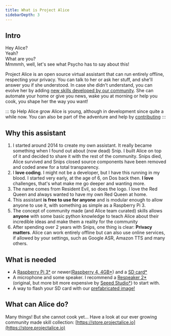 ```yaml
---
title: What is Project Alice
sidebarDepth: 3
---
```


<link rel="stylesheet" href="/css/speechbubbles.css">

## Intro

<div class="userSpeech male">Hey Alice?</div>
<div class="aliceSpeech female">Yeah?</div>
<div class="userSpeech male">What are you?</div>
<div class="aliceSpeech female">Mmmmh, well, let's see what Psycho has to say about this!</div>


Project Alice is an open source virtual assistant that can run entirely offline, respecting your privacy. You can talk to her or ask her stuff, and she'll answer you if she understood. In case she didn't understand, you can evolve her by adding [new skills developed by our community](https://store.projectalice.io). She can automate your home or give you news, wake you at morning or help you cook, you shape her the way you want!

::: tip Help Alice grow
Alice is young, although in development since quite a while now. You can also be part of the adventure and help by [contributing](../contribute/contributing.md)
:::


## Why this assistant

1. I started around 2014 to create my own assistant. It really became something when I found out about (now dead) Snip. I built Alice on top of it and decided to share it with the rest of the community. Snips died, Alice survived and Snips closed source components have been removed and coded anew for a total transparency.
2. I **love coding**. I might not be a developer, but I have this running in my blood. I started very early, at the age of 6, on Dos back then. **I love** challenges, that's what make me go deeper and wanting more.
3. The name comes from Resident Evil, so does the logo. I love the Red Queen and always wanted to have my own Red Queen at home.
4. This assistant **is free to use for anyone** and is modular enough to allow anyone to use it, with something as simple as a Raspberry Pi 3.
5. The concept of community made (and Alice team curated) skills allows **anyone** with some basic python knowledge to teach Alice about their incredible ideas and make them a reality for the community
6. After spending over 2 years with Snips, one thing is clear: **Privacy matters**. Alice can work entirely offline but can also use online services, if allowed by your settings, such as Google ASR, Amazon TTS and many others.


 ## What is needed
 - A [Raspberry Pi 3*](https://amzn.to/346WHPJ) or newer([Raspberry 4, 4GB*](https://amzn.to/3kne6cZ)) and a [SD card*](https://amzn.to/3o1D5V8)
 - A microphone and some speaker. I recommend a [Respeaker 2*](https://amzn.to/3dJXN7u) (original, but more bit more expensive by [Seeed Studio*](https://amzn.to/3m0tnRo)) to start with.
 - A way to flash your SD card with our [prefabricated image!](https://docs.projectalice.io/setup/)
 
 
 ## What can Alice do?
 Many things! But she cannot cook yet... Have a look at our ever growing community made skill collection: [https://store.projectalice.io](https://store.projectalice.io)
 
